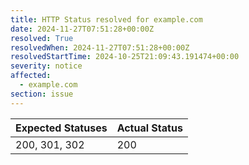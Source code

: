 ```yaml
---
title: HTTP Status resolved for example.com
date: 2024-11-27T07:51:28+00:00Z
resolved: True
resolvedWhen: 2024-11-27T07:51:28+00:00Z
resolvedStartTime: 2024-10-25T21:09:43.191474+00:00
severity: notice
affected:
  - example.com
section: issue
---
```


| Expected Statuses | Actual Status  |
|-------------------|----------------|
| 200, 301, 302 | 200 |
